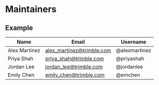 # Maintainers

## Example

| Name            | Email                     | Username          |
|-----------------|---------------------------|-------------------|
| Alex Martinez   | alex_martinez@trimble.com | @alexmartinez     |
| Priya Shah      | priya_shah@trimble.com    | @priyashah        |
| Jordan Lee      | jordan_lee@trimble.com    | @jordanlee        |
| Emily Chen      | emily_chen@trimble.com    | @emchen           |

